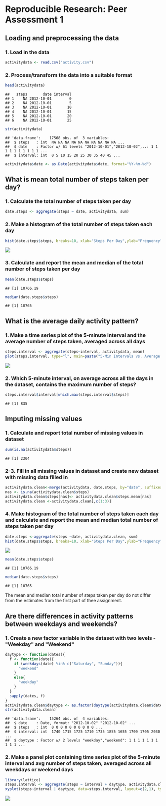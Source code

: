 # Reproducible Research: Peer Assessment 1


## Loading and preprocessing the data

### 1. Load in the data


```r
activitydata <- read.csv("activity.csv")
```

### 2. Process/transform the data into a suitable format

```r
head(activitydata)
```

```
##   steps       date interval
## 1    NA 2012-10-01        0
## 2    NA 2012-10-01        5
## 3    NA 2012-10-01       10
## 4    NA 2012-10-01       15
## 5    NA 2012-10-01       20
## 6    NA 2012-10-01       25
```

```r
str(activitydata)
```

```
## 'data.frame':	17568 obs. of  3 variables:
##  $ steps   : int  NA NA NA NA NA NA NA NA NA NA ...
##  $ date    : Factor w/ 61 levels "2012-10-01","2012-10-02",..: 1 1 1 1 1 1 1 1 1 1 ...
##  $ interval: int  0 5 10 15 20 25 30 35 40 45 ...
```

```r
activitydata$date <- as.Date(activitydata$date, format="%Y-%m-%d")
```

## What is mean total number of steps taken per day?

### 1. Calculate the total number of steps taken per day

```r
date.steps <- aggregate(steps ~ date, activitydata, sum)
```

### 2. Make a histogram of the total number of steps taken each day

```r
hist(date.steps$steps, breaks=10, xlab="Steps Per Day",ylab="Frequency", main="Histogram of Total Steps Per Day (Oct 2012 - Nov 2012)", xlim=c(0,25000))
```

![](PA1_template_files/figure-html/plot-1.png) 

### 3. Calculate and report the mean and median of the total number of steps taken per day

```r
mean(date.steps$steps)
```

```
## [1] 10766.19
```

```r
median(date.steps$steps)
```

```
## [1] 10765
```
## What is the average daily activity pattern?

### 1. Make a time series plot of the 5-minute interval and the average number of steps taken, averaged across all days 

```r
steps.interval <- aggregate(steps~interval, activitydata, mean)
plot(steps.interval, type="l", main=paste("5-Min Intervals vs. Average Number of", "\n", "Steps Taken Averaged Across All Days"), ylab="Avg # Steps Taken", xlab="Interval", ylim=c(0,200))
```

![](PA1_template_files/figure-html/unnamed-chunk-5-1.png) 

### 2. Which 5-minute interval, on average across all the days in the dataset, contains the maximum number of steps?

```r
steps.interval$interval[which.max(steps.interval$steps)]
```

```
## [1] 835
```

## Imputing missing values

### 1. Calculate and report total number of missing values in dataset

```r
sum(is.na(activitydata$steps))
```

```
## [1] 2304
```

### 2-3. Fill in all missing values in dataset and create new dataset with missing data filled in 

```r
activitydata.clean<-merge(activitydata, date.steps, by="date", suffixes=c("", ".mean"))
nas <- is.na(activitydata.clean$steps)
activitydata.clean$steps[nas]<- activitydata.clean$steps.mean[nas]
activitydata.clean <-activitydata.clean[,c(1:3)]
```

### 4. Make histogram of the total number of steps taken each day and calculate and report the mean and median total number of steps taken per day

```r
date.steps <-aggregate(steps ~date, activitydata.clean, sum)
hist(date.steps$steps, breaks=10, xlab="Steps Per Day",ylab="Frequency", main="Histogram of Total Steps Per Day (Oct 2012 - Nov 2012)", xlim=c(0,25000))
```

![](PA1_template_files/figure-html/unnamed-chunk-9-1.png) 

```r
mean(date.steps$steps)
```

```
## [1] 10766.19
```

```r
median(date.steps$steps)
```

```
## [1] 10765
```
The mean and median total number of steps taken per day do not differ from the estimates from the first part of thee assignment.

## Are there differences in activity patterns between weekdays and weekends?


### 1. Create a new factor variable in the dataset with two levels - "Weekday" and "Weekend"

```r
daytype <- function(dates){
  f <- function(date){
    if (weekdays(date) %in% c("Saturday", "Sunday")){
      "weekend"
    }
    else{
      "weekday"
    }
  }
  sapply(dates, f)
}
activitydata.clean$daytype <- as.factor(daytype(activitydata.clean$date))
str(activitydata.clean)
```

```
## 'data.frame':	15264 obs. of  4 variables:
##  $ date    : Date, format: "2012-10-02" "2012-10-02" ...
##  $ steps   : int  0 0 0 0 0 0 0 0 0 0 ...
##  $ interval: int  1740 1715 1725 1710 1735 1855 1655 1700 1705 2030 ...
##  $ daytype : Factor w/ 2 levels "weekday","weekend": 1 1 1 1 1 1 1 1 1 1 ...
```

### 2. Make a panel plot containing time series plot of the 5-minute interval and avg number of steps taken, averaged across all weekdays or weekend days


```r
library(lattice)
steps.interval <- aggregate(steps ~ interval + daytype, activitydata.clean, mean)
xyplot(steps~interval | daytype, data=steps.interval, layout=c(2,1), type="l")
```

![](PA1_template_files/figure-html/unnamed-chunk-11-1.png) 
